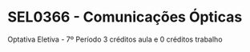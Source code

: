 # SEL0366 - Comunicações Ópticas
Optativa Eletiva - 7º Período
3 créditos aula e 0 créditos trabalho
